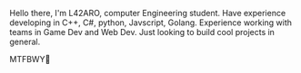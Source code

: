 Hello there, I'm L42ARO, computer Engineering student.
Have experience developing in C++, C#, python, Javscript, Golang.
Experience working with teams in Game Dev and Web Dev.
Just looking to build cool projects in general.

MTFBWY🚀

<!---
L42ARO/L42ARO is a ✨ special ✨ repository because its `README.md` (this file) appears on your GitHub profile.
You can click the Preview link to take a look at your changes.
--->
